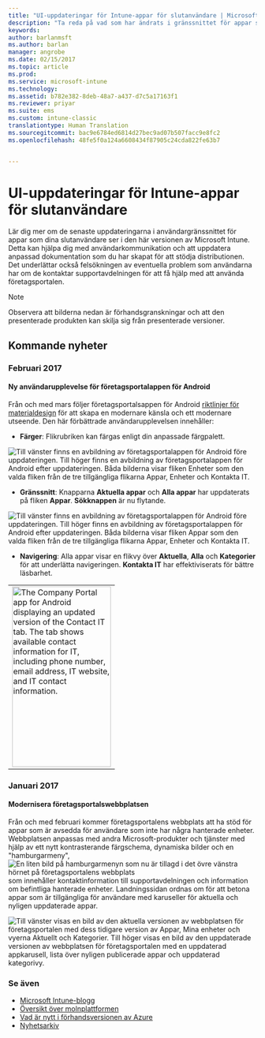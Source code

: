 ```yaml
---
title: "UI-uppdateringar för Intune-appar för slutanvändare | Microsoft Docs"
description: "Ta reda på vad som har ändrats i gränssnittet för appar som fungerar på slutanvändarenheter med Intune."
keywords: 
author: barlanmsft
ms.author: barlan
manager: angrobe
ms.date: 02/15/2017
ms.topic: article
ms.prod: 
ms.service: microsoft-intune
ms.technology: 
ms.assetid: b782e382-8deb-48a7-a437-d7c5a17163f1
ms.reviewer: priyar
ms.suite: ems
ms.custom: intune-classic
translationtype: Human Translation
ms.sourcegitcommit: bac9e6784ed6814d27bec9ad07b507facc9e8fc2
ms.openlocfilehash: 48fe5f0a124a6608434f87905c24cda822fe63b7


---
```

# <a name="ui-updates-for-intune-end-user-apps"></a>UI-uppdateringar för Intune-appar för slutanvändare
Lär dig mer om de senaste uppdateringarna i användargränssnittet för appar som dina slutanvändare ser i den här versionen av Microsoft Intune. Detta kan hjälpa dig med användarkommunikation och att uppdatera anpassad dokumentation som du har skapat för att stödja distributionen. Det underlättar också felsökningen av eventuella problem som användarna har om de kontaktar supportavdelningen för att få hjälp med att använda företagsportalen.

> [!Note]
> Observera att bilderna nedan är förhandsgranskningar och att den presenterade produkten kan skilja sig från presenterade versioner.

## <a name="whats-coming"></a>Kommande nyheter

### <a name="february-2017"></a>Februari 2017

#### <a name="new-user-experience-for-the-company-portal-app-for-android---621622-announced-1702--"></a>Ny användarupplevelse för företagsportalappen för Android <!--621622, announced 1702-->
Från och med mars följer företagsportalsappen för Android [riktlinjer för materialdesign](https://material.io/guidelines/material-design/introduction.html) för att skapa en modernare känsla och ett modernare utseende. Den här förbättrade användarupplevelsen innehåller:

* __Färger__: Flikrubriken kan färgas enligt din anpassade färgpalett.

![Till vänster finns en avbildning av företagsportalappen för Android före uppdateringen. Till höger finns en avbildning av företagsportalappen för Android efter uppdateringen. Båda bilderna visar fliken Enheter som den valda fliken från de tre tillgängliga flikarna Appar, Enheter och Kontakta IT.](./media/CP_Android_DevicesTab_BeforeAfter.png)

* __Gränssnitt__: Knapparna __Aktuella appar__ och __Alla appar__ har uppdaterats på fliken __Appar__. __Sökknappen__ är nu flytande.

![Till vänster finns en avbildning av företagsportalappen för Android före uppdateringen. Till höger finns en avbildning av företagsportalappen för Android efter uppdateringen. Båda bilderna visar fliken Appar som den valda fliken från de tre tillgängliga flikarna Appar, Enheter och Kontakta IT.](./media/CP_Android_AppsTab_BeforeAfter.png)

* __Navigering__: Alla appar visar en flikvy över __Aktuella__, __Alla__ och __Kategorier__ för att underlätta navigeringen. __Kontakta IT__ har effektiviserats för bättre läsbarhet.

<html>
<body>
   <table id="wrapper">
      <tr>
         <td>
            <img src="https://docs.microsoft.com/en-us/InTune/whats-new/media/cp_android_contactit_after.png" alt="The Company Portal app for Android displaying an updated version of the Contact IT tab. The tab shows available contact information for IT, including phone number, email address, IT website, and IT contact information." width=200 height=366 align=center>
          </td>
      </tr>
   </table>
</body>
</html>

### <a name="january-2017"></a>Januari 2017

#### <a name="modernizing-the-company-portal-website---753980-announced-1701--"></a>Modernisera företagsportalswebbplatsen <!--753980, announced 1701-->
Från och med februari kommer företagsportalens webbplats att ha stöd för appar som är avsedda för användare som inte har några hanterade enheter. Webbplatsen anpassas med andra Microsoft-produkter och tjänster med hjälp av ett nytt kontrasterande färgschema, dynamiska bilder och en "hamburgarmeny", ![En liten bild på hamburgarmenyn som nu är tillagd i det övre vänstra hörnet på företagsportalens webbplats](./media/CP_hamburger_menu.png) som innehåller kontaktinformation till supportavdelningen och information om befintliga hanterade enheter. Landningssidan ordnas om för att betona appar som är tillgängliga för användare med karuseller för aktuella och nyligen uppdaterade appar.

![Till vänster visas en bild av den aktuella versionen av webbplatsen för företagsportalen med dess tidigare version av Appar, Mina enheter och vyerna Aktuellt och Kategorier. Till höger visas en bild av den uppdaterade versionen av webbplatsen för företagsportalen med en uppdaterad appkarusell, lista över nyligen publicerade appar och uppdaterad kategorivy.](./media/CP_Website_BeforeAfter_Feb2016.png)


### <a name="see-also"></a>Se även
* [Microsoft Intune-blogg](http://go.microsoft.com/fwlink/?LinkID=273882)
* [Översikt över molnplattformen](http://www.microsoft.com/en-us/server-cloud/roadmap/Indevelopment.aspx?TabIndex=0&dropValue=Intune)
* [Vad är nytt i förhandsversionen av Azure](https://docs.microsoft.com/intune-azure/introduction/whats-new)
* [Nyhetsarkiv](whats-new-archive.md)



<!--HONumber=Feb17_HO3-->


